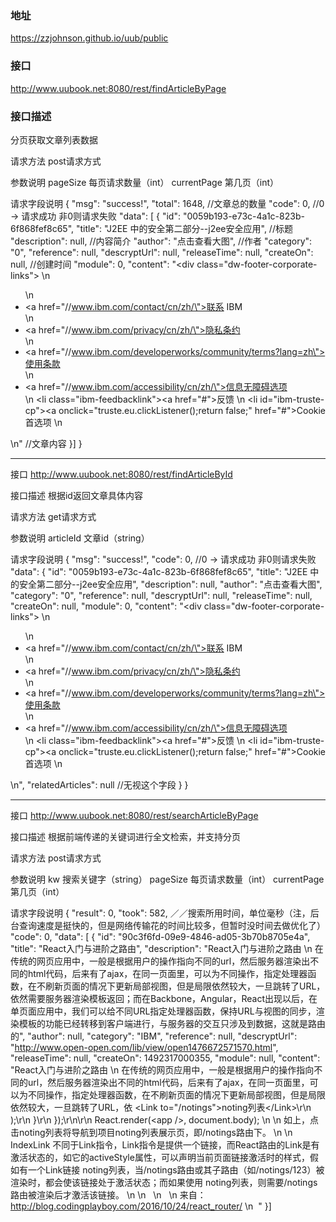 ### 地址

https://zzjohnson.github.io/uub/public

### 接口

http://www.uubook.net:8080/rest/findArticleByPage

### 接口描述

分页获取文章列表数据

请求方法
post请求方式

参数说明
pageSize 	每页请求数量（int）
currentPage 第几页（int）

请求字段说明
{
    "msg": "success!",
    "total": 1648,	//文章总的数量
    "code": 0, 	//0 -> 请求成功 非0则请求失败
    "data": [
        {
            "id": "0059b193-e73c-4a1c-823b-6f868fef8c65", 
            "title": "J2EE 中的安全第二部分--j2ee安全应用", //标题
            "description": null,	//内容简介
            "author": "点击查看大图", //作者
            "category": "0",
            "reference": null,
            "descryptUrl": null,
            "releaseTime": null,
            "createOn": null, //创建时间
            "module": 0,
            "content": "<div class=\"dw-footer-corporate-links\"> \n <ul> \n  <li><a href=\"//www.ibm.com/contact/cn/zh/\">联系 IBM</a></li> \n  <li><a href=\"//www.ibm.com/privacy/cn/zh/\">隐私条约</a></li> \n  <li><a href=\"//www.ibm.com/developerworks/community/terms?lang=zh\">使用条款</a></li> \n  <li><a href=\"//www.ibm.com/accessibility/cn/zh/\">信息无障碍选项</a></li> \n  <li class=\"ibm-feedbacklink\"><a href=\"#\">反馈</a></li> \n  <li id=\"ibm-truste-cp\"><a onclick=\"truste.eu.clickListener();return false;\" href=\"#\">Cookie 首选项</a></li> \n </ul> \n</div>" //文章内容
        }]
}

------------------------------------------------------------------------------------------------------------------

接口
http://www.uubook.net:8080/rest/findArticleById

接口描述
根据id返回文章具体内容

请求方法
get请求方式

参数说明
articleId 	文章id（string）

请求字段说明
{
    "msg": "success!",
    "code": 0, //0 -> 请求成功 非0则请求失败
    "data": {
        "id": "0059b193-e73c-4a1c-823b-6f868fef8c65",
        "title": "J2EE 中的安全第二部分--j2ee安全应用",
        "description": null,
        "author": "点击查看大图",
        "category": "0",
        "reference": null,
        "descryptUrl": null,
        "releaseTime": null,
        "createOn": null,
        "module": 0,
        "content": "<div class=\"dw-footer-corporate-links\"> \n <ul> \n  <li><a href=\"//www.ibm.com/contact/cn/zh/\">联系 IBM</a></li> \n  <li><a href=\"//www.ibm.com/privacy/cn/zh/\">隐私条约</a></li> \n  <li><a href=\"//www.ibm.com/developerworks/community/terms?lang=zh\">使用条款</a></li> \n  <li><a href=\"//www.ibm.com/accessibility/cn/zh/\">信息无障碍选项</a></li> \n  <li class=\"ibm-feedbacklink\"><a href=\"#\">反馈</a></li> \n  <li id=\"ibm-truste-cp\"><a onclick=\"truste.eu.clickListener();return false;\" href=\"#\">Cookie 首选项</a></li> \n </ul> \n</div>",
        "relatedArticles": null //无视这个字段
    }
}

------------------------------------------------------------------------------------------------------------------

接口
http://www.uubook.net:8080/rest/searchArticleByPage

接口描述
根据前端传递的关键词进行全文检索，并支持分页

请求方法
post请求方式

参数说明
kw 			搜索关键字（string）
pageSize 	每页请求数量（int）
currentPage 第几页（int）

请求字段说明
{
    "result": 0,
    "took": 582, ／／搜索所用时间，单位毫秒（注，后台查询速度是挺快的，但是网络传输花的时间比较多，但暂时没时间去做优化了）
    "code": 0,
    "data": [
        {
            "id": "90c3f6fd-09e9-4846-ad05-3b70b8705e4a",
            "title": "React入门与进阶之路由",
            "description": "React入门与进阶之路由 \n 在传统的网页应用中，一般是根据用户的操作指向不同的url，然后服务器渲染出不同的html代码，后来有了ajax，在同一页面里，可以为不同操作，指定处理器函数，在不刷新页面的情况下更新局部视图，但是局限依然较大，一旦跳转了URL，依然需要服务器渲染模板返回；而在Backbone，Angular，React出现以后，在单页面应用中，我们可以给不同URL指定处理器函数，保持URL与视图的同步，渲染模板的功能已经转移到客户端进行，与服务器的交互只涉及到数据，这就是路由的",
            "author": null,
            "category": "IBM",
            "reference": null,
            "descryptUrl": "http://www.open-open.com/lib/view/open1476672571570.html",
            "releaseTime": null,
            "createOn": 1492317000355,
            "module": null,
            "content": "React入门与进阶之路由 \n 在传统的网页应用中，一般是根据用户的操作指向不同的url，然后服务器渲染出不同的html代码，后来有了ajax，在同一页面里，可以为不同操作，指定处理器函数，在不刷新页面的情况下更新局部视图，但是局限依然较大，一旦跳转了URL，依         &lt;Link to=\"/notings\"&gt;noting列表&lt;/Link&gt;\r\n            );\r\n        }\r\n    });\r\n\r\n    React.render(&lt;app /&gt;, document.body);  \n  \n 如上，点击noting列表将导航到项目noting列表展示页，即/notings路由下。 \n  \n   IndexLink 不同于Link指令，Link指令是提供一个链接，而React路由的Link是有激活状态的，如它的activeStyle属性，可以声明当前页面链接激活时的样式，假如有一个Link链接 noting列表，当/notings路由或其子路由（如/notings/123）被渲染时，都会使该链接处于激活状态；而如果使用 noting列表，则需要/notings路由被渲染后才激活该链接。  \n  \n &nbsp; \n &nbsp; \n 来自：http://blog.codingplayboy.com/2016/10/24/react_router/ \n &nbsp;"
        }]

